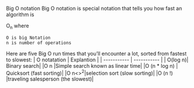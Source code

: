 Big O notation
Big O notation is special notation that tells you how fast an algorithm is

O<sub>n</sub> 
where
```
O is big Notation
n is number of operations

```

Here are five Big O run times that you’ll encounter a lot, sorted from
fastest to slowest:
|    O notatation | Explantion |
| ----------- | ----------- |
| O(log n)| Binary search|
|O n |Simple search known as linear time|
|O (n * log n) | Quicksort (fast sorting)|
|O n<><sup>2</sup>|selection sort (slow sorting)|
|O (n !) |traveling salesperson (the slowest)|


   
